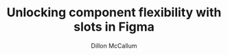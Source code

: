 ---
layout: post
title: "Unlocking component flexibility with slots in Figma"
link: "https://m3.material.io/blog/material-3-slot-components-figma"
author: "Dillon McCallum"
published_date: "04/11/2024"
description: "Material Design is excited to introduce Slot Components, a powerful technique that allows you to create flexible and dynamic layouts with ease in the Material 3 Figma Design Kit. Slot components unlock local custom component nesting in Figma. With this added flexibility to make changes and edits to components, slot components remove the need to disconnect from the main Material Design Kit. Components can now remain linked to the main library to receive updates and improvements as you change them to suit your needs. Slot components are a step toward supporting component flexibility that makers need by:
   <ul>
      <li>Allowing teams to extend component possibilities while still inheriting future updates and fixes.</li>
      <li>Designers no longer need to Detach components for unique variants.</li>
      <li>Material components are no longer fixed to only preconfigured offerings. Designers can now add custom variations to them!</li>
      <li>Material Design components are simpler and more powerful than ever.</li>
    </ul>
<p>Adding slots to components enables them to better express the maker’s needs. Slots gives designers the flexibility to create new component variations while still using the guidelines of Material’s design system. This aligns with how these container-like components are designed with how they are built–– crafting the design toolkit to mimic the component capabilities in code.</p>"
language: "en"
categories: 
   - Liens
tags: "figma design design-system ui"
og-tags: "figma design design-system ui"
permalink: /:categories/:year/:month/:day/:title/
---